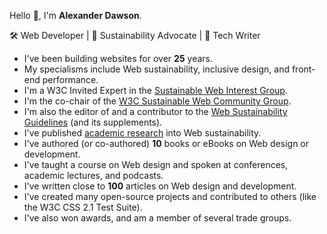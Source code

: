 Hello 👋, I'm **Alexander Dawson**.

🛠 Web Developer | 📣 Sustainability Advocate | 📖 Tech Writer

- I've been building websites for over **25** years.
- My specialisms include Web sustainability, inclusive design, and front-end performance.
- I'm a W3C Invited Expert in the [Sustainable Web Interest Group](https://www.w3.org/groups/ig/sustainableweb/).
- I'm the co-chair of the [W3C Sustainable Web Community Group](https://www.w3.org/community/sustyweb/).
- I'm also the editor of and a contributor to the [Web Sustainability Guidelines](https://w3c.github.io/sustyweb/) (and its supplements).
- I've published [academic research](https://websitesustainability.com/#content) into Web sustainability.
- I've authored (or co-authored) **10** books or eBooks on Web design or development.
- I've taught a course on Web design and spoken at conferences, academic lectures, and podcasts.
- I've written close to **100** articles on Web design and development.
- I've created many open-source projects and contributed to others (like the W3C CSS 2.1 Test Suite).
- I've also won awards, and am a member of several trade groups.
